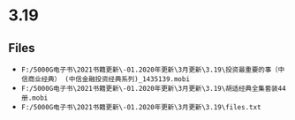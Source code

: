 # 3.19

## Files

- `F:/5000G电子书\2021书籍更新\-01.2020年更新\3月更新\3.19\投资最重要的事（中信商业经典） (中信金融投资经典系列)_1435139.mobi`
- `F:/5000G电子书\2021书籍更新\-01.2020年更新\3月更新\3.19\胡适经典全集套装44册.mobi`
- `F:/5000G电子书\2021书籍更新\-01.2020年更新\3月更新\3.19\files.txt`
